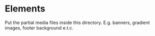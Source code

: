 # Elements

Put the partial media files inside this directory. E.g. banners, gradient images, footer background e.t.c.

